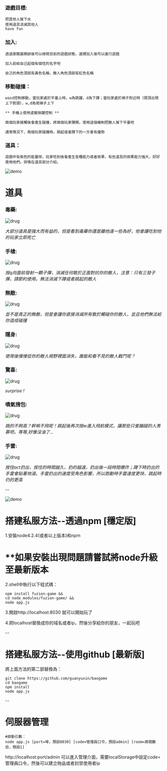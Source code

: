 

### 遊戲目標:
	把其他人推下水
	使用道具消滅其他人
	have fun

### 加入:
	透過瀏覽器開啟後可以檢視目前的遊戲狀態，選擇加入後可以進行遊戲
	
	加入前給自己起個有個性的名字吧
	
	自己的角色頂部有黃色名稱，敵人角色頂部有紅色名稱

### 移動碰撞：
	wasd控制移動，當玩家處於平臺上時，w為跳躍，d為下蹲；當玩家處於梯子附近時（頭頂出現上下箭頭），w,d為爬梯子上下
	
    ** 手機上使用虛擬按鍵控制 **

	兩個玩家接觸後會產生碰撞，將兩個玩家彈開，使用這個機制把敵人推下平臺吧
	
	通常情況下，兩個玩家碰撞時，跳起或者蹲下的一方會有優勢

### 道具：
	遊戲中有紫色的能量球，玩家吃到後會產生各種能力或者效果，有些道具的效果能力強大，好好使用他們。詳情在道具部分介紹。

![demo](https://raw.githubusercontent.com/guanyuxin/baogame/master/doc/demo2.gif)

# 道具
### 毒藥:
![drug](https://raw.githubusercontent.com/guanyuxin/baogame/master/doc/drug.png)

*大部分道具是強大而有益的，但是看到毒藥你還是離他遠一些為好，他會讓吃到他的玩家立即死亡*

### 手槍:
![drug](https://raw.githubusercontent.com/guanyuxin/baogame/master/doc/gun.png)

*按q向面前發射一顆子彈，消滅任何敢於正面對抗你的敵人，注意：只有三發子彈，請節約使用。無法消滅下蹲或者跳起的敵人*

### 無敵:
![drug](https://raw.githubusercontent.com/guanyuxin/baogame/master/doc/power.png)

*並不是真正的無敵，但是會讓你直接消滅所有敢於觸碰你的敵人，並且他們無法給你造成碰撞*

### 隱身:
![drug](https://raw.githubusercontent.com/guanyuxin/baogame/master/doc/hide.png)

*使用後慢慢從你的敵人視野裡面消失，誰能和看不見的敵人戰鬥呢？*

### 驚喜:
![drug](https://raw.githubusercontent.com/guanyuxin/baogame/master/doc/random.png)

*surprise !*

### 噴氣揹包:
![drug](https://raw.githubusercontent.com/guanyuxin/baogame/master/doc/flypack.png)

*跳的不夠高？幹嘛不飛呢！跳起後再次按w進入飛航模式，讓那些只會蹦躂的人羨慕吧。等等,好像沒油了...*

### 手雷:
![drug](https://raw.githubusercontent.com/guanyuxin/baogame/master/doc/grenade.png)

*按住act扔出，按住的時間越久，扔的越遠，扔出後一段時間爆炸；蹲下時扔出的手雷會貼著地滾。手雷扔出的速度受角色影響，所以跑動時手雷速度更快，跳起時仍的更高*

--

![demo](https://raw.githubusercontent.com/guanyuxin/baogame/master/doc/demo3.gif)

# 搭建私服方法--透過npm [穩定版]

1.安裝node4.2.4(或者以上版本)和npm
# **如果安裝出現問題請嘗試將node升級至最新版本

2.shell中執行以下程式碼：

```
npm install fuzion-game &&
cd node_modules/fuzion-game/ &&
node app.js
```

3.開啟http://localhost:8030  就可以開始玩了

4.把localhost替換成你的域名或者ip，然後分享給你的朋友，一起玩吧

--

# 搭建私服方法--使用github [最新版]

將上面方法的第二部替換為：

```
git clone https://github.com/guanyuxin/baogame
cd baogame
npm install
node app.js
```
--

# 伺服器管理

```
#啟動引數：
node app.js [port=埠，預設8030] [code=管理員口令，預設admin] [room=房間數目，預設1]
```
http://localhost:port/admin  可以進入管理介面，需要localStorage中設定code=管理員口令，然後可以建立物品或者封禁使用者ip
